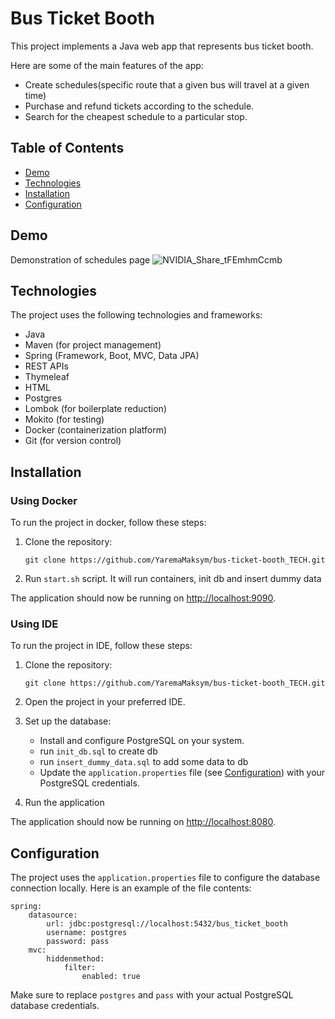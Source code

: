 # Bus Ticket Booth
This project implements a Java web app that represents bus ticket booth.

Here are some of the main features of the app:
* Create schedules(specific route that a given bus will travel at a given time)
* Purchase and refund tickets according to the schedule.
* Search for the cheapest schedule to a particular stop.

## Table of Contents

- [Demo](#demo)
- [Technologies](#technologies)
- [Installation](#installation)
- [Configuration](#configuration)

## Demo
Demonstration of schedules page
![NVIDIA_Share_tFEmhmCcmb](https://github.com/YaremaMaksym/bus-ticket-booth_TECH/assets/31901135/29d822c2-c04a-4285-baff-fbd032232d51)

## Technologies

The project uses the following technologies and frameworks:

- Java
- Maven (for project management)
- Spring (Framework, Boot, MVC, Data JPA)
- REST APIs
- Thymeleaf
- HTML
- Postgres
- Lombok (for boilerplate reduction)
- Mokito (for testing)
- Docker (containerization platform)
- Git (for version control)

## Installation

### Using Docker
To run the project in docker, follow these steps:

1. Clone the repository:

   ```
   git clone https://github.com/YaremaMaksym/bus-ticket-booth_TECH.git
   ```

2. Run `start.sh` script. It will run containers, init db and insert dummy data

The application should now be running on [http://localhost:9090](http://localhost:9090).

### Using IDE
To run the project in IDE, follow these steps:

1. Clone the repository:

   ```
   git clone https://github.com/YaremaMaksym/bus-ticket-booth_TECH.git
   ```

2. Open the project in your preferred IDE.

3. Set up the database:

   * Install and configure PostgreSQL on your system.
   * run `init_db.sql` to create db
   * run `insert_dummy_data.sql` to add some data to db
   * Update the `application.properties` file (see [Configuration](#configuration)) with your PostgreSQL credentials.

4. Run the application

The application should now be running on [http://localhost:8080](http://localhost:8080).


## Configuration
The project uses the `application.properties` file to configure the database connection locally. Here is an example of the file contents:

```
spring:
    datasource:
        url: jdbc:postgresql://localhost:5432/bus_ticket_booth
        username: postgres
        password: pass
    mvc:
        hiddenmethod:
            filter:
                enabled: true
```

Make sure to replace `postgres` and `pass` with your actual PostgreSQL database credentials.
